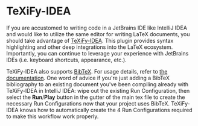 # TeXiFy-IDEA

If you are accustomed to writing code in a JetBrains IDE like IntelliJ IDEA and would like to utilize the same editor for writing LaTeX documents, you should take advantage of [TeXiFy-IDEA](https://github.com/Hannah-Sten/TeXiFy-IDEA). This plugin provides syntax highlighting and other deep integrations into the LaTeX ecosystem. Importantly, you can continue to leverage your experience with JetBrains IDEs (i.e. keyboard shortcuts, appearance, etc.).

TeXiFy-IDEA also supports [BibTeX](https://github.com/Hannah-Sten/TeXiFy-IDEA/wiki/Features#bibtex). For usage details, refer to [the documentation](https://github.com/Hannah-Sten/TeXiFy-IDEA/wiki/BibTeX). One word of advice if you're just adding a BibTeX bibliography to an existing document you've been compiling already with TeXiFy-IDEA in IntelliJ IDEA: wipe out the existing Run Configuration, then select the **Run**/**Play** button in the gutter of the main tex file to create the necessary Run Configurations now that your project uses BibTeX. TeXiFy-IDEA knows how to automatically create the 4 Run Configurations required to make this workflow work properly.    
